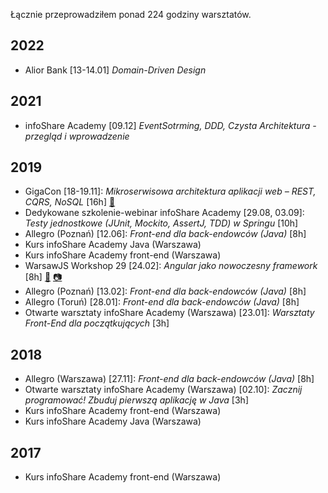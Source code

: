 Łącznie przeprowadziłem ponad 224 godziny warsztatów.

## 2022
* Alior Bank [13-14.01] _Domain-Driven Design_

## 2021
* infoShare Academy [09.12] _EventSotrming, DDD, Czysta Architektura - przegląd i wprowadzenie_

## 2019
* GigaCon [18-19.11]: _Mikroserwisowa architektura aplikacji web – REST, CQRS, NoSQL_ [16h] [🔗](https://github.com/mat3e/microservices-workshop)
* Dedykowane szkolenie-webinar infoShare Academy [29.08, 03.09]: _Testy jednostkowe (JUnit, Mockito, AssertJ, TDD) w Springu_ [10h]
* Allegro (Poznań) [12.06]: _Front-end dla back-endowców (Java)_ [8h]
* Kurs infoShare Academy Java (Warszawa)
* Kurs infoShare Academy front-end (Warszawa)
* WarsawJS Workshop 29 [24.02]: _Angular jako nowoczesny framework_ [8h] [🔗](https://mat3e.github.io/talks/angular-workshop/WarsawJS.html#/) [📷](https://scontent-frx5-1.xx.fbcdn.net/v/t1.0-9/53761812_2590875151138812_4364681517226524672_o.jpg?_nc_cat=111&_nc_ht=scontent-frx5-1.xx&oh=7b9c9e0f077b5ec1af00b57f86c9c747&oe=5D8AFD06)
* Allegro (Poznań) [13.02]: _Front-end dla back-endowców (Java)_ [8h]
* Allegro (Toruń) [28.01]: _Front-end dla back-endowców (Java)_ [8h]
* Otwarte warsztaty infoShare Academy (Warszawa) [23.01]: _Warsztaty Front-End dla początkujących_ [3h]

## 2018
* Allegro (Warszawa) [27.11]: _Front-end dla back-endowców (Java)_ [8h]
* Otwarte warsztaty infoShare Academy (Warszawa) [02.10]: _Zacznij programować! Zbuduj pierwszą aplikację w Java_ [3h]
* Kurs infoShare Academy front-end (Warszawa)
* Kurs infoShare Academy Java (Warszawa)

## 2017
* Kurs infoShare Academy front-end (Warszawa)
